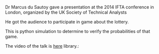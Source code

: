 Dr Marcus du Sautoy gave a presentation at the 2014 IFTA conference in London, organized by the UK Society of Technical Analysts

He got the audience to participate in game about the lottery.

This is python simulation to determine to verify the probabilities of that game.

The video of the talk is [here](https://www.youtube.com/watch?v=QpyOKEHhTeI) library.:







